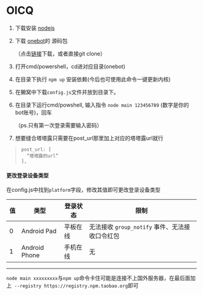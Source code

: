 # OICQ

1. 下载安装 [nodejs](https://nodejs.org/)

2. 下载 [onebot](https://github.com/takayama-lily/onebot)的 源码包

   （点击[链接](https://github.com/takayama-lily/onebot)下载，或者直接git clone）

3. 打开cmd/powershell，cd进对应目录(onebot)

4. 在目录下执行 `npm up` 安装依赖(今后也可使用此命令一键更新内核)

5. 在獭窝中下载`config.js`文件并放到目录下。

6. 在目录下运行cmd/powshell, 输入指令 `node main 123456789` (数字是你的bot账号)，回车

   （ps.只有第一次登录需要输入密码）

7. 想要缝合塔塔露只需要在post_url那里加上对应的塔塔露url就行
>```javascrip
>post_url: [
>	“塔塔露的url”
>],
>```

  

#### 更改登录设备类型

在config.js中找到`platform`字段，修改其值即可更改登录设备类型


| 值   | 类型  | 登录状态 | 限制                                           |
| ---- | --------|----- | ---------------------------------------------- |
| 0    | Android Pad | 平板在线 | 无法接收 `group_notify` 事件、无法接收口令红包 |
| 1    | Android Phone| 手机在线 | 无                                             |

---



`node main xxxxxxxxx`与`npm up`命令卡住可能是连接不上国外服务器，在最后面加上` --registry https://registry.npm.taobao.org`即可